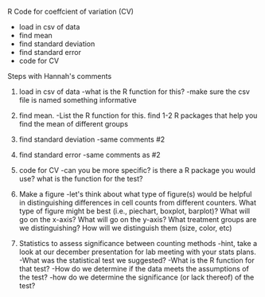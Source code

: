R Code for coeffcient of variation (CV)

- load in csv of data
- find mean
- find standard deviation
- find standard error
- code for CV

Steps with Hannah's comments
1. load in csv of data
-what is the R function for this?
-make sure the csv file is named something informative

2. find mean.
-List the R function for this. find 1-2 R packages that help you find the mean of different groups

3. find standard deviation
-same comments #2

4. find standard error
-same comments as #2

5. code for CV
-can you be more specific? is there a R package you would use? what is the function for the test?

6. Make a figure
-let's think about what type of figure(s) would be helpful in distinguishing differences in cell counts from different counters. What type of figure might be best (i.e., piechart, boxplot, barplot)? What will go on the x-axis? What will go on the y-axis? What treatment groups are we distinguishing? How will we distinguish them (size, color, etc)

7. Statistics to assess significance between counting methods
-hint, take a look at our december presentation for lab meeting with your stats plans. 
-What was the statistical test we suggested? 
-What is the R function for that test? 
-How do we determine if the data meets the assumptions of the test?
-how do we determine the significance (or lack thereof) of the test?
